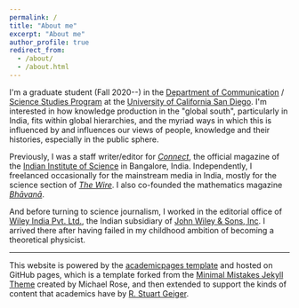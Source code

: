 ```yaml
---
permalink: /
title: "About me"
excerpt: "About me"
author_profile: true
redirect_from: 
  - /about/
  - /about.html
---
```


I'm a graduate student (Fall 2020--) in the [Department of Communication](https://communication.ucsd.edu/) / [Science Studies Program](https://sciencestudies.ucsd.edu/) at the [University of California San Diego](https://ucsd.edu/). I'm interested in how knowledge production in the "global south", particularly in India, fits within global hierarchies, and the myriad ways in which this is influenced by and influences our views of people, knowledge and their histories, especially in the public sphere.

Previously, I was a staff writer/editor for [<em>Connect</em>](https://connect.iisc.ac.in), the official magazine of the [Indian Institute of Science](https://iisc.ac.in) in Bangalore, India. Independently, I freelanced occasionally for the mainstream media in India, mostly for the science section of [<em>The Wire</em>](https://science.thewire.in). I also co-founded the mathematics magazine [<em>Bhāvanā</em>](https://bhavana.org.in).

And before turning to science journalism, I worked in the editorial office of [Wiley India Pvt. Ltd.](https://www.wileyindia.com/), the Indian subsidiary of [John Wiley & Sons, Inc](http://www.wiley.com/). I arrived there after having failed in my childhood ambition of becoming a theoretical physicist.

---

This website is powered by the [academicpages template](https://github.com/academicpages/academicpages.github.io) and hosted on GitHub pages, which is a template forked from the [Minimal Mistakes Jekyll Theme](https://mmistakes.github.io/minimal-mistakes/) created by Michael Rose, and then extended to support the kinds of content that academics have by [R. Stuart Geiger](http://stuartgeiger.com).


